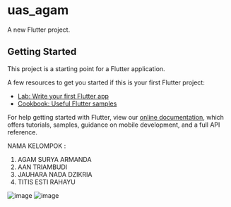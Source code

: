 # uas_agam

A new Flutter project.

## Getting Started

This project is a starting point for a Flutter application.

A few resources to get you started if this is your first Flutter project:

- [Lab: Write your first Flutter app](https://flutter.dev/docs/get-started/codelab)
- [Cookbook: Useful Flutter samples](https://flutter.dev/docs/cookbook)

For help getting started with Flutter, view our
[online documentation](https://flutter.dev/docs), which offers tutorials,
samples, guidance on mobile development, and a full API reference.

NAMA KELOMPOK :
1. AGAM SURYA ARMANDA
2. AAN TRIAMBUDI
3. JAUHARA NADA DZIKRIA
4. TITIS ESTI RAHAYU

![image](https://user-images.githubusercontent.com/72247163/158138588-f458aae6-7531-462d-a9b8-e7e56ea8e4ca.png)
![image](https://user-images.githubusercontent.com/72247163/158138640-56f481de-86ce-48c6-8012-00039cc18908.png)
